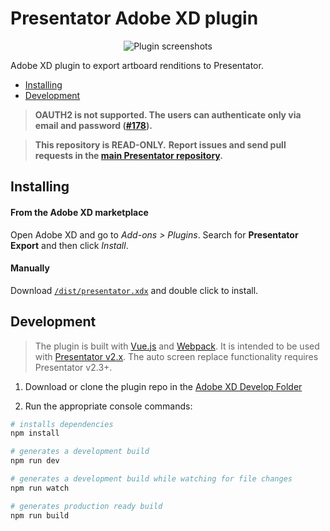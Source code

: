 Presentator Adobe XD plugin
======================================================================

<p align="center"><img src="https://i.imgur.com/Ogn23L4.png" alt="Plugin screenshots"></p>

Adobe XD plugin to export artboard renditions to Presentator.

- [Installing](#installing)
- [Development](#development)

> **OAUTH2 is not supported. The users can authenticate only via email and password ([#178](https://github.com/presentator/presentator/issues/178)).**

> **This repository is READ-ONLY.**
> **Report issues and send pull requests in the [main Presentator repository](https://github.com/presentator/presentator/issues).**


## Installing

#### From the Adobe XD marketplace

Open Adobe XD and go to *Add-ons > Plugins*. Search for **Presentator Export** and then click *Install*.

#### Manually

Download [`/dist/presentator.xdx`](https://raw.githubusercontent.com/presentator/presentator-xd/master/dist/presentator.xdx) and double click to install.


## Development

> The plugin is built with [Vue.js](https://vuejs.org/) and [Webpack](https://webpack.js.org/).
> It is intended to be used with [Presentator v2.x](https://github.com/presentator/presentator).
> The auto screen replace functionality requires Presentator v2.3+.

1. Download or clone the plugin repo in the [Adobe XD Develop Folder](https://adobexdplatform.com/plugin-docs/reference/structure/location.html)

2. Run the appropriate console commands:

```bash
# installs dependencies
npm install

# generates a development build
npm run dev

# generates a development build while watching for file changes
npm run watch

# generates production ready build
npm run build
```
